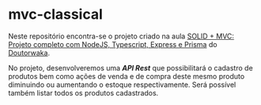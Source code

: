 # mvc-classical

 Neste repositório encontra-se o projeto criado na aula [SOLID + MVC: Projeto completo com NodeJS, Typescript, Express e Prisma](https://youtu.be/RY0BQV803UU) do [Doutorwaka](https://www.youtube.com/@doutorwaka).

No projeto, desenvolveremos uma ***API Rest*** que possibilitará o cadastro de produtos bem como ações de venda e de compra deste mesmo produto diminuindo ou aumentando o estoque respectivamente. Será possível também listar todos os produtos cadastrados.


